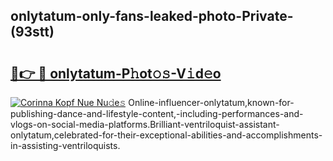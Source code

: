 ## onlytatum-only-fans​-leaked-photo​-Private-(93stt)


# <h2><a href="https://mediaupload.pro?title=onlytatum&ref=git">🔗👉 🔴 onlytatum-P𝚑ot𝚘𝚜-V𝚒d𝚎o</a></h2>

[![Corinna Kopf Nue Nu𝚍e𝚜](https://i.imgur.com/0qMVB7G.gif)](https://mediaupload.pro?title=onlytatum&ref=git)
Online-influencer-onlytatum,known-for-publishing-dance-and-lifestyle-content,-including-performances-and-vlogs-on-social-media-platforms.Brilliant-ventriloquist-assistant-onlytatum,celebrated-for-their-exceptional-abilities-and-accomplishments-in-assisting-ventriloquists.  